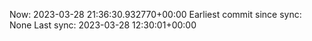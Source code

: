 Now: 2023-03-28 21:36:30.932770+00:00 Earliest commit since sync: None Last sync: 2023-03-28 12:30:01+00:00
